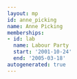 ```yaml
---
layout: mp
id: anne_picking
name: Anne Picking
memberships:
- id: lab
  name: Labour Party
  start: '2001-10-24'
  end: '2005-03-18'
autogenerated: true
---
```

